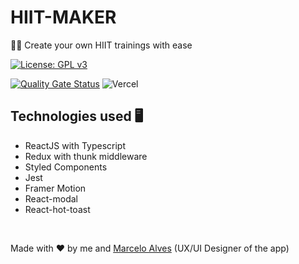 # HIIT-MAKER
💪🏼 Create your own HIIT trainings with ease 

<div align='row'>

[![License: GPL v3](https://img.shields.io/badge/License-GPLv3-blue.svg)](https://www.gnu.org/licenses/gpl-3.0)

</div>

[![Quality Gate Status](https://sonarcloud.io/api/project_badges/measure?project=lucasmsa_hiit-maker&metric=alert_status)](https://sonarcloud.io/summary/new_code?id=lucasmsa_hiit-maker) 
![Vercel](https://vercelbadge.vercel.app/api/lucasmsa/hiit-maker)

## Technologies used 🖥
- ReactJS with Typescript
- Redux with thunk middleware
- Styled Components
- Jest
- Framer Motion
- React-modal
- React-hot-toast


<br>

Made with ❤️ by me and [Marcelo Alves](https://www.linkedin.com/in/marcelo-alves-gomes/) (UX/UI Designer of the app)
